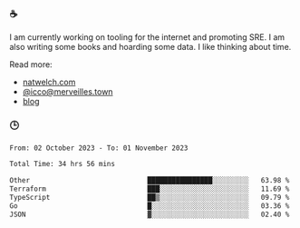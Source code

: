 ### ☕

I am currently working on tooling for the internet and promoting SRE. I am also writing some books and hoarding some data. I like thinking about time. 

Read more:

 - [natwelch.com](https://natwelch.com)
 - [@icco@merveilles.town](https://merveilles.town/@icco)
 - [blog](https://writing.natwelch.com)

### 🕒

<!--START_SECTION:waka-->

```txt
From: 02 October 2023 - To: 01 November 2023

Total Time: 34 hrs 56 mins

Other                             ████████████████░░░░░░░░░   63.98 %
Terraform                         ███░░░░░░░░░░░░░░░░░░░░░░   11.69 %
TypeScript                        ██▒░░░░░░░░░░░░░░░░░░░░░░   09.79 %
Go                                █░░░░░░░░░░░░░░░░░░░░░░░░   03.36 %
JSON                              ▓░░░░░░░░░░░░░░░░░░░░░░░░   02.40 %
```

<!--END_SECTION:waka-->
